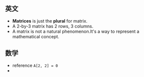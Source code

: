 ## 英文
- **Matrices** is just the **plural** for matrix.
- A 2-by-3 matrix has 2 rows, 3 columns. 
- A matrix is not a natural phenomenon.It's a way to represent a mathematical concept.

## 数学
- reference `A[2, 2] = 0`
- 
